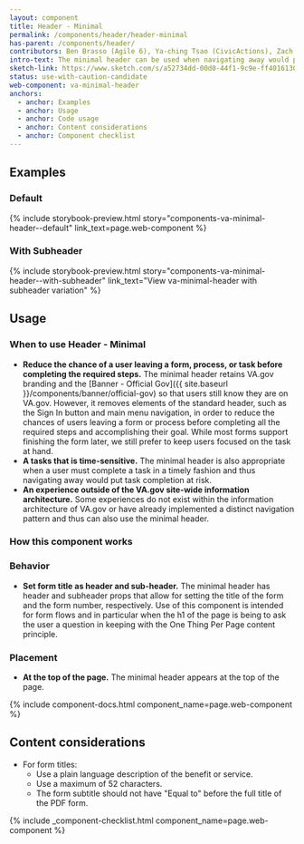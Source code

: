 ```yaml
---
layout: component
title: Header - Minimal
permalink: /components/header/header-minimal
has-parent: /components/header/
contributors: Ben Brasso (Agile 6), Ya-ching Tsao (CivicActions), Zach Park (Agile 6), Kristen McConnell (Ad Hoc)
intro-text: The minimal header can be used when navigating away would prevent the user from easily accomplishing their main task.
sketch-link: https://www.sketch.com/s/a52734dd-00d0-44f1-9c9e-ff4016130e5c/p/224585DD-02BA-49EB-91C6-DE20869AA4AC/canvas
status: use-with-caution-candidate
web-component: va-minimal-header
anchors:
  - anchor: Examples
  - anchor: Usage
  - anchor: Code usage
  - anchor: Content considerations
  - anchor: Component checklist
---
```


## Examples

### Default

{% include storybook-preview.html story="components-va-minimal-header--default" link_text=page.web-component %}

### With Subheader

{% include storybook-preview.html story="components-va-minimal-header--with-subheader" link_text="View va-minimal-header with subheader variation" %}

## Usage

### When to use Header - Minimal

* **Reduce the chance of a user leaving a form, process, or task before completing the required steps.** The minimal header retains VA.gov branding and the [Banner - Official Gov]({{ site.baseurl }}/components/banner/official-gov) so that users still know they are on VA.gov. However, it removes elements of the standard header, such as the Sign In button and main menu navigation, in order to reduce the chances of users leaving a form or process before completing all the required steps and accomplishing their goal. While most forms support finishing the form later, we still prefer to keep users focused on the task at hand.
* **A tasks that is time-sensitive.** The minimal header is also appropriate when a user must complete a task in a timely fashion and thus navigating away would put task completion at risk.
* **An experience outside of the VA.gov site-wide information architecture.** Some experiences do not exist within the information architecture of VA.gov or have already implemented a distinct navigation pattern and thus can also use the minimal header.

### How this component works

### Behavior

* **Set form title as header and sub-header.** The minimal header has header and subheader props that allow for setting the title of the form and the form number, respectively. Use of this component is intended for form flows and in particular when the h1 of the page is being to ask the user a question in keeping with the One Thing Per Page content principle.

### Placement

* **At the top of the page.** The minimal header appears at the top of the page.

{% include component-docs.html component_name=page.web-component %}

## Content considerations

* For form titles:
  * Use a plain language description of the benefit or service.
  * Use a maximum of 52 characters.
  * The form subtitle should not have "Equal to" before the full title of the PDF form.

{% include _component-checklist.html component_name=page.web-component %}
